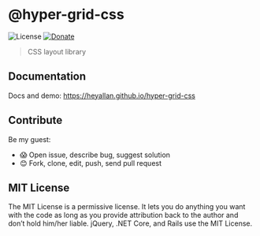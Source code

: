 # @hyper-grid-css

![License][LicenseBadgeURL]
[![Donate][DonateBadgeURL]][DonateURL]

> CSS layout library

## Documentation

Docs and demo: <https://heyallan.github.io/hyper-grid-css>

## Contribute

Be my guest:

- 😱 Open issue, describe bug, suggest solution
- 😊 Fork, clone, edit, push, send pull request

## MIT License

The MIT License is a permissive license. It lets you do anything you want with the code as long as you provide attribution back to the author and don’t hold him/her liable. jQuery, .NET Core, and Rails use the MIT License.

[LicenseBadgeURL]: https://img.shields.io/badge/License-MIT-blue.svg
[DonateBadgeURL]: https://img.shields.io/badge/Support_Active-Development-blue.svg
[DonateURL]: https://www.paypal.me/heyallan/10
